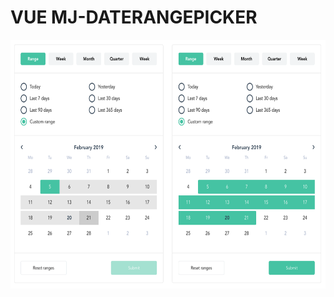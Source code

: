 # VUE MJ-DATERANGEPICKER

<p align="center">
  <img src="./img/preview.png" alt="Size Limit example" width="640" height="398">
</p>
